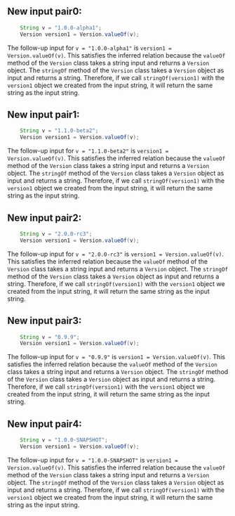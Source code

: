 ## New input pair0:
```java
    String v = "1.0.0-alpha1";
    Version version1 = Version.valueOf(v);
```
The follow-up input for `v = "1.0.0-alpha1"` is `version1 = Version.valueOf(v)`. This satisfies the inferred relation because the `valueOf` method of the `Version` class takes a string input and returns a `Version` object. The `stringOf` method of the `Version` class takes a `Version` object as input and returns a string. Therefore, if we call `stringOf(version1)` with the `version1` object we created from the input string, it will return the same string as the input string.

## New input pair1:
```java
    String v = "1.1.0-beta2";
    Version version1 = Version.valueOf(v);
```
The follow-up input for `v = "1.1.0-beta2"` is `version1 = Version.valueOf(v)`. This satisfies the inferred relation because the `valueOf` method of the `Version` class takes a string input and returns a `Version` object. The `stringOf` method of the `Version` class takes a `Version` object as input and returns a string. Therefore, if we call `stringOf(version1)` with the `version1` object we created from the input string, it will return the same string as the input string.

## New input pair2:
```java
    String v = "2.0.0-rc3";
    Version version1 = Version.valueOf(v);
```
The follow-up input for `v = "2.0.0-rc3"` is `version1 = Version.valueOf(v)`. This satisfies the inferred relation because the `valueOf` method of the `Version` class takes a string input and returns a `Version` object. The `stringOf` method of the `Version` class takes a `Version` object as input and returns a string. Therefore, if we call `stringOf(version1)` with the `version1` object we created from the input string, it will return the same string as the input string.

## New input pair3:
```java
    String v = "0.9.9";
    Version version1 = Version.valueOf(v);
```
The follow-up input for `v = "0.9.9"` is `version1 = Version.valueOf(v)`. This satisfies the inferred relation because the `valueOf` method of the `Version` class takes a string input and returns a `Version` object. The `stringOf` method of the `Version` class takes a `Version` object as input and returns a string. Therefore, if we call `stringOf(version1)` with the `version1` object we created from the input string, it will return the same string as the input string.

## New input pair4:
```java
    String v = "1.0.0-SNAPSHOT";
    Version version1 = Version.valueOf(v);
```
The follow-up input for `v = "1.0.0-SNAPSHOT"` is `version1 = Version.valueOf(v)`. This satisfies the inferred relation because the `valueOf` method of the `Version` class takes a string input and returns a `Version` object. The `stringOf` method of the `Version` class takes a `Version` object as input and returns a string. Therefore, if we call `stringOf(version1)` with the `version1` object we created from the input string, it will return the same string as the input string.
